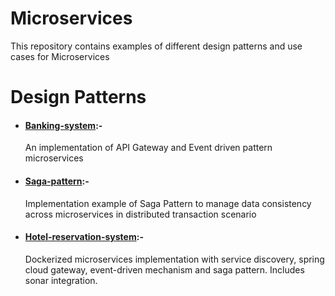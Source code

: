 # Microservices
This repository contains examples of different design patterns and use cases for Microservices

# Design Patterns
<ul>
  <li><h4><a href="https://github.com/AnuragMishra58/microservices/tree/main/banking-system">Banking-system</a>:-</h4> An implementation of API Gateway and Event driven pattern microservices</li>
  <li><h4><a href="https://github.com/AnuragMishra58/microservices/tree/main/saga-pattern">Saga-pattern</a>:-</h4> Implementation example of Saga Pattern to manage data consistency across microservices in distributed transaction scenario</li>
  <li><h4><a href="https://github.com/AnuragMishra58/microservices/tree/main/hotel-reservation-system">Hotel-reservation-system</a>:-</h4> Dockerized microservices implementation with service discovery, spring cloud gateway, event-driven mechanism and saga pattern. Includes sonar integration.</li>
</ul>
